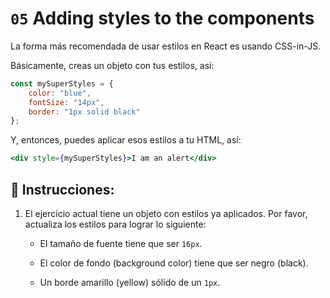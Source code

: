 # `05` Adding styles to the components

La forma más recomendada de usar estilos en React es usando CSS-in-JS.

Básicamente, creas un objeto con tus estilos, así:

```js
const mySuperStyles = {
    color: "blue",
    fontSize: "14px",
    border: "1px solid black"
};
```

Y, entonces, puedes aplicar esos estilos a tu HTML, así:

```jsx
<div style={mySuperStyles}>I am an alert</div>
```

##  📝 Instrucciones:

1. El ejercicio actual tiene un objeto con estilos ya aplicados. Por favor, actualiza los estilos para lograr lo siguiente:

    + El tamaño de fuente tiene que ser `16px`.

    + El color de fondo (background color) tiene que ser negro (black).

    + Un borde amarillo (yellow) sólido de un `1px`.
